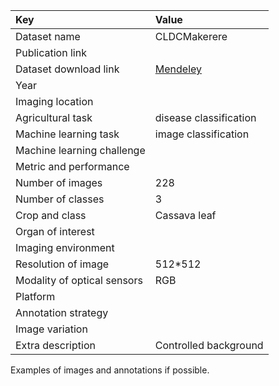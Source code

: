 
| Key                         | Value                                                       |
|:----------------------------|:------------------------------------------------------------|
| Dataset name                | CLDCMakerere                                                |
| Publication link            |                                                             |
| Dataset download link       | [Mendeley](https://data.mendeley.com/datasets/3832tx2cb2/1) |
| Year                        |                                                             |
| Imaging location            |                                                             |
| Agricultural task           | disease classification                                      |
| Machine learning task       | image classification                                        |
| Machine learning challenge  |                                                             |
| Metric and performance      |                                                             |
| Number of images            | 228                                                         |
| Number of classes           | 3                                                           |
| Crop and class              | Cassava leaf                                                |
| Organ of interest           |                                                             |
| Imaging environment         |                                                             |
| Resolution of image         | 512*512                                                     |
| Modality of optical sensors | RGB                                                         |
| Platform                    |                                                             |
| Annotation strategy         |                                                             |
| Image variation             |                                                             |
| Extra description           | Controlled background                                       |


Examples of images and annotations if possible.
